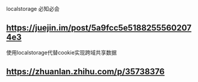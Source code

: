 
localstorage 必知必会
## https://juejin.im/post/5a9fcc5e51882555602074e3



使用localstorage代替cookie实现跨域共享数据
## https://zhuanlan.zhihu.com/p/35738376